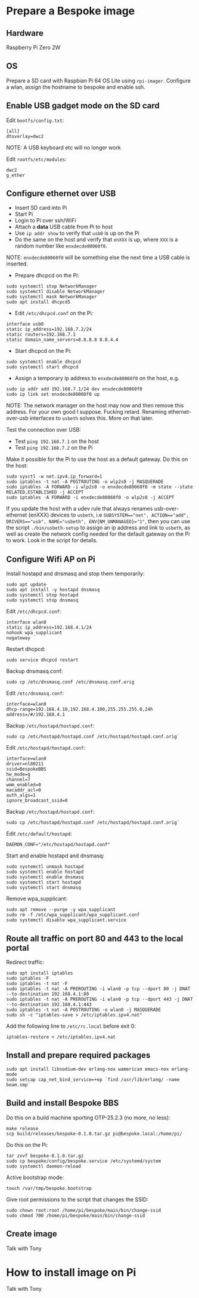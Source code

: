 # Prepare a Bespoke image

## Hardware

Raspberry Pi Zero 2W

## OS

Prepare a SD card with Raspbian Pi 64 OS Lite using
`rpi-imager`. Configure a wlan, assign the hostname to bespoke and
enable ssh.

## Enable USB gadget mode on the SD card

Edit `bootfs/config.txt`:

```
[all]
dtoverlay=dwc2
```

NOTE: A USB keyboard etc will no longer work

Edit `rootfs/etc/modules`:

```
dwc2
g_ether
```

## Configure ethernet over USB

* Insert SD card into Pi
* Start Pi
* Login to Pi over ssh/WiFi
* Attach a **data** USB cable from Pi to host
* Use `ip addr show` to verify that `usb0` is up on the Pi
* Do the same on the host and verify that `enXXX` is up, where `XXX` is a
  random number like `enxdecde80060f0`.

NOTE: `enxdecde80060f0` will be something else the next time a USB
cable is inserted.

* Prepare dhcpcd on the Pi:

```
sudo systemctl stop NetworkManager
sudo systemctl disable NetworkManager
sudo systemctl mask NetworkManager
sudo apt install dhcpcd5
```

* Edit `/etc/dhcpcd.conf` on the Pi:

```
interface usb0
static ip_address=192.168.7.2/24
static routers=192.168.7.1
static domain_name_servers=8.8.8.8 8.8.4.4
```

* Start dhcpcd on the Pi:

```
sudo systemctl enable dhcpcd
sudo systemctl start dhcpcd
```

* Assign a temporary ip address to `enxdecde80060f0` on the host, e.g.

```
sudo ip addr add 192.168.7.1/24 dev enxdecde80060f0
sudo ip link set enxdecde80060f0 up
```

NOTE: The network manager on the host may now and then remove this
address. For your own good I suppose. Fucking retard. Renaming
ethernet-over-usb interfaces to `usbeth` solves this. More on that
later.

Test the connection over USB:

* Test `ping 192.168.7.1` on the host
* Test `ping 192.168.7.2` on the Pi

Make it possible for the Pi to use the host as a default gateway. Do
this on the host:

```
sudo sysctl -w net.ipv4.ip_forward=1
sudo iptables -t nat -A POSTROUTING -o wlp2s0 -j MASQUERADE
sudo iptables -A FORWARD -i wlp2s0 -o enxdecde80060f0 -m state --state RELATED,ESTABLISHED -j ACCEPT
sudo iptables -A FORWARD -i enxdecde80060f0 -o wlp2s0 -j ACCEPT
```

If you update the host with a udev rule that always renames
usb-over-ethernet (enXXX) devices to `usbeth`, i.e `SUBSYSTEM=="net", ACTION=="add", DRIVERS=="usb", NAME="usbeth", ENV{NM_UNMANAGED}="1"`, then you can use the
script `./bin/usbeth-setup` to assign an ip address and link to
`usbeth`, as well as create the network config needed for the default
gateway on the Pi to work. Look in the script for details.

## Configure Wifi AP on Pi

Install hostapd and dnsmasq and stop them temporarily:

```
sudo apt update
sudo apt install -y hostapd dnsmasq
sudo systemctl stop hostapd
sudo systemctl stop dnsmasq
```

Edit `/etc/dhcpcd.conf`:

```
interface wlan0
static ip_address=192.168.4.1/24
nohook wpa_supplicant
nogateway
```

Restart dhcpcd:

```
sudo service dhcpcd restart
```

Backup dnsmasq.conf:

```
sudo cp /etc/dnsmasq.conf /etc/dnsmasq.conf.orig
```

Edit `/etc/dnsmasq.conf`:

```
interface=wlan0
dhcp-range=192.168.4.10,192.168.4.100,255.255.255.0,24h
address=/#/192.168.4.1
```

Backup `/etc/hostapd/hostapd.conf`:

```
sudo cp /etc/hostapd/hostapd.conf /etc/hostapd/hostapd.conf.orig`
```

Edit `/etc/hostapd/hostapd.conf`:

```
interface=wlan0
driver=nl80211
ssid=BespokeBBS
hw_mode=g
channel=7
wmm_enabled=0
macaddr_acl=0
auth_algs=1
ignore_broadcast_ssid=0
```

Backup `/etc/hostapd/hostapd.conf`:

```
sudo cp /etc/hostapd/hostapd.conf /etc/hostapd/hostapd.conf.orig`
```

Edit `/etc/default/hostapd`:

```
DAEMON_CONF="/etc/hostapd/hostapd.conf"
```

Start and enable hostapd and dnsmasq:

```
sudo systemctl unmask hostapd
sudo systemctl enable hostapd
sudo systemctl enable dnsmasq
sudo systemctl start hostapd
sudo systemctl start dnsmasq
```

Remove wpa_supplicant:

```
sudo apt remove --purge -y wpa_supplicant
sudo rm -f /etc/wpa_supplicant/wpa_supplicant.conf
sudo systemctl disable wpa_supplicant.service
```

## Route all traffic on port 80 and 443 to the local portal

Redirect traffic:

```
sudo apt install iptables
sudo iptables -F
sudo iptables -t nat -F
sudo iptables -t nat -A PREROUTING -i wlan0 -p tcp --dport 80 -j DNAT --to-destination 192.168.4.1:80
sudo iptables -t nat -A PREROUTING -i wlan0 -p tcp --dport 443 -j DNAT --to-destination 192.168.4.1:443
sudo iptables -t nat -A POSTROUTING -o wlan0 -j MASQUERADE
sudo sh -c "iptables-save > /etc/iptables.ipv4.nat"
```

Add the following line to `/etc/rc.local` before exit 0:

```
iptables-restore < /etc/iptables.ipv4.nat
```

## Install and prepare required packages

```
sudo apt install libsodium-dev erlang-nox wamerican emacs-nox erlang-mode
sudo setcap cap_net_bind_service=+ep `find /usr/lib/erlang/ -name beam.smp`
```

## Build and install Bespoke BBS

Do this on a build machine sporting OTP-25.2.3 (no more, no less):

```
make release
scp build/releases/bespoke-0.1.0.tar.gz pi@bespoke.local:/home/pi/
```

Do this on the Pi:

```
tar zxvf bespoke-0.1.0.tar.gz
sudo cp bespoke/config/bespoke.service /etc/systemd/system
sudo systemctl daemon-reload
```

Active bootstrap mode:

```
touch /var/tmp/bespoke.bootstrap
```

Give root permissions to the script that changes the SSID:

```
sudo chown root:root /home/pi/bespoke/main/bin/change-ssid
sudo chmod 700 /home/pi/bespoke/main/bin/change-ssid
```

## Create image

Talk with Tony

# How to install image on Pi

Talk with Tony
